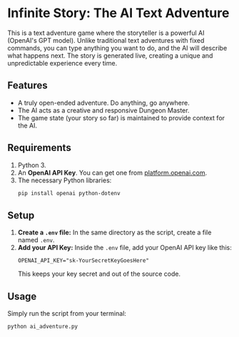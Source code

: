 # Infinite Story: The AI Text Adventure

 This is a text adventure game where the storyteller is a powerful AI (OpenAI's GPT model). Unlike traditional text adventures with fixed commands, you can type anything you want to do, and the AI will describe what happens next. The story is generated live, creating a unique and unpredictable experience every time.

## Features
- A truly open-ended adventure. Do anything, go anywhere.
- The AI acts as a creative and responsive Dungeon Master.
- The game state (your story so far) is maintained to provide context for the AI.

## Requirements
1.  Python 3.
2.  An **OpenAI API Key**. You can get one from [platform.openai.com](https://platform.openai.com/).
3.  The necessary Python libraries:
    ```bash
    pip install openai python-dotenv
    ```

## Setup
1.  **Create a `.env` file:** In the same directory as the script, create a file named `.env`.
2.  **Add your API Key:** Inside the `.env` file, add your OpenAI API key like this:
    ```
    OPENAI_API_KEY="sk-YourSecretKeyGoesHere"
    ```
    This keeps your key secret and out of the source code.

## Usage
Simply run the script from your terminal:
```bash
python ai_adventure.py
